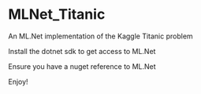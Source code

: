 # MLNet_Titanic
An ML.Net implementation of the Kaggle Titanic problem


Install the dotnet sdk to get access to ML.Net

Ensure you have a nuget reference to ML.Net

Enjoy!
